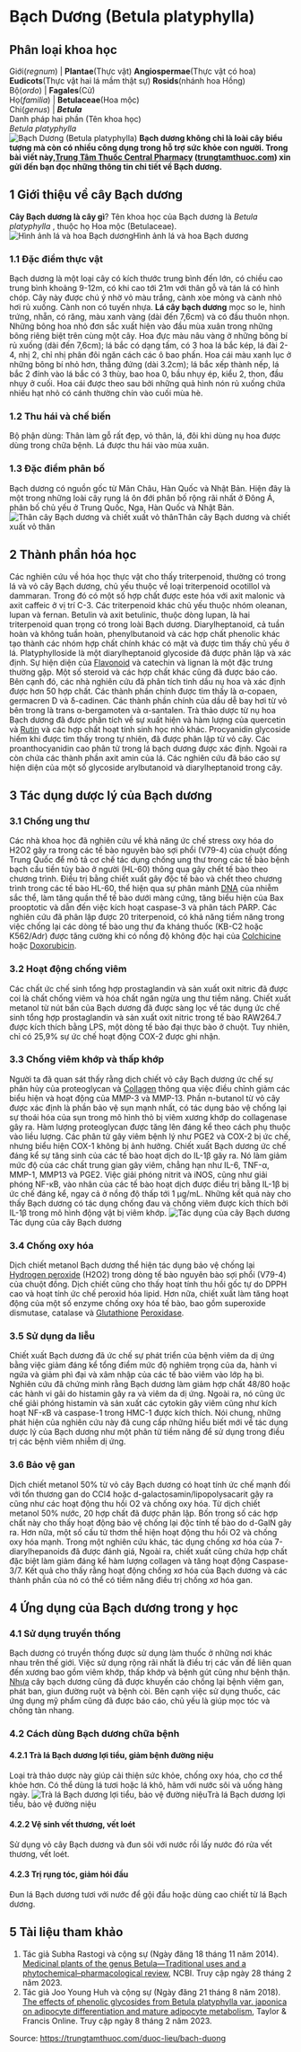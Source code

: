 # Bạch Dương (Betula platyphylla)

Phân loại khoa học  
---  
Giới(_regnum_) |  **Plantae**(Thực vật) **Angiospermae**(Thực vật có hoa) **Eudicots**(Thực vật hai lá mầm thật sự) **Rosids**(nhánh hoa Hồng)  
Bộ(_ordo_) | **Fagales**(Cử)  
Họ(_familia_) | **Betulaceae**(Hoa mộc)  
Chi(_genus_) | **_Betula_**  
Danh pháp hai phần (Tên khoa học)  
_Betula platyphylla_  
![Bạch Dương \(Betula platyphylla\)](https://trungtamthuoc.com/images/others/bach-duong-1-7817.jpg)
**Bạch dương không chỉ là loài cây biểu tượng mà còn có nhiều công dụng trong hỗ trợ sức khỏe con người. Trong bài viết này,[Trung Tâm Thuốc Central Pharmacy](https://trungtamthuoc.com/ "Trung Tâm Thuốc Central Pharmacy") ([trungtamthuoc.com](https://trungtamthuoc.com/ "trungtamthuoc.com")) xin gửi đến bạn đọc những thông tin chi tiết về Bạch dương.**
##  1 Giới thiệu về cây Bạch dương
**Cây Bạch dương là cây gì**? Tên khoa học của Bạch dương là _Betula platyphylla_ , thuộc họ Hoa mộc (Betulaceae).
![Hình ảnh lá và hoa Bạch dương](https://trungtamthuoc.com/images/item/bach-duong-3.jpg)Hình ảnh lá và hoa Bạch dương
### 1.1 Đặc điểm thực vật
Bạch dương là một loại cây có kích thước trung bình đến lớn, có chiều cao trung bình khoảng 9-12m, có khi cao tới 21m với thân gỗ và tán lá có hình chóp. Cây này được chú ý nhờ vỏ màu trắng, cành xòe mỏng và cành nhỏ hơi rủ xuống. Cành non có tuyến nhựa. **Lá cây bạch dương** mọc so le, hình trứng, nhẵn, có răng, màu xanh vàng (dài đến 7,6cm) và có đầu thuôn nhọn. 
Những bông hoa nhỏ đơn sắc xuất hiện vào đầu mùa xuân trong những bông riêng biệt trên cùng một cây. Hoa đực màu nâu vàng ở những bông bí rủ xuống (dài đến 7,6cm); lá bắc có dạng tấm, có 3 hoa lá bắc kép, lá đài 2-4, nhị 2, chỉ nhị phân đôi ngăn cách các ô bao phấn. Hoa cái màu xanh lục ở những bông bí nhỏ hơn, thẳng đứng (dài 3.2cm); lá bắc xếp thành nếp, lá bắc 2 đính vào lá bắc có 3 thùy, bao hoa 0, bầu nhụy ép, kiểu 2, thon, đầu nhụy ở cuối. Hoa cái được theo sau bởi những quả hình nón rủ xuống chứa nhiều hạt nhỏ có cánh thường chín vào cuối mùa hè. 
### 1.2 Thu hái và chế biến
Bộ phận dùng: Thân làm gỗ rất đẹp, vỏ thân, lá, đôi khi dùng nụ hoa được dùng trong chữa bệnh.
Lá được thu hái vào mùa xuân.
### 1.3 Đặc điểm phân bố
Bạch dương có nguồn gốc từ Mãn Châu, Hàn Quốc và Nhật Bản. Hiện đây là một trong những loài cây rụng lá ôn đới phân bố rộng rãi nhất ở Đông Á, phân bố chủ yếu ở Trung Quốc, Nga, Hàn Quốc và Nhật Bản. 
![Thân cây Bạch dương và chiết xuất vỏ thân](https://trungtamthuoc.com/images/item/bach-duong-2.jpg)Thân cây Bạch dương và chiết xuất vỏ thân
##  2 Thành phần hóa học
Các nghiên cứu về hóa học thực vật cho thấy triterpenoid, thường có trong lá và vỏ cây Bạch dương, chủ yếu thuộc về loại triterpenoid ocotillol và dammaran. Trong đó có một số hợp chất được este hóa với axit malonic và axit caffeic ở vị trí C-3. Các triterpenoid khác chủ yếu thuộc nhóm oleanan, lupan và fernan. Betulin và axit betulinic, thuộc dòng lupan, là hai triterpenoid quan trọng có trong loài Bạch dương. Diarylheptanoid, cả tuần hoàn và không tuần hoàn, phenylbutanoid và các hợp chất phenolic khác tạo thành các nhóm hợp chất chính khác có mặt và được tìm thấy chủ yếu ở lá. Platyphylloside là một diarylheptanoid glycoside đã được phân lập và xác định. Sự hiện diện của [Flavonoid](https://trungtamthuoc.com/hoat-chat/flavonoid "Flavonoid") và catechin và lignan là một đặc trưng thường gặp. Một số steroid và các hợp chất khác cũng đã được báo cáo.
Bên cạnh đó, các nhà nghiên cứu đã phân tích tinh dầu nụ hoa và xác định được hơn 50 hợp chất. Các thành phần chính được tìm thấy là α-copaen, germacren D và δ-cadinen. Các thành phần chính của dầu dễ bay hơi từ vỏ bên trong là trans α-bergamoten và α-santalen. Trà thảo dược từ nụ hoa Bạch dương đã được phân tích về sự xuất hiện và hàm lượng của quercetin và [Rutin](https://trungtamthuoc.com/hoat-chat/rutin "Rutin") và các hợp chất hoạt tính sinh học nhỏ khác.
Procyanidin glycoside hiếm khi được tìm thấy trong tự nhiên, đã được phân lập từ vỏ cây. Các proanthocyanidin cao phân tử trong lá bạch dương được xác định. Ngoài ra còn chứa các thành phần axit amin của lá. Các nghiên cứu đã báo cáo sự hiện diện của một số glycoside arylbutanoid và diarylheptanoid trong cây.
##  3 Tác dụng dược lý của Bạch dương
### 3.1 Chống ung thư
Các nhà khoa học đã nghiên cứu về khả năng ức chế stress oxy hóa do H2O2 gây ra trong các tế bào nguyên bào sợi phổi (V79-4) của chuột đồng Trung Quốc để mô tả cơ chế tác dụng chống ung thư trong các tế bào bệnh bạch cầu tiền tủy bào ở người (HL-60) thông qua gây chết tế bào theo chương trình. Điều trị bằng chiết xuất gây độc tế bào và chết theo chương trình trong các tế bào HL-60, thể hiện qua sự phân mảnh [DNA](https://trungtamthuoc.com/hoat-chat/dna "DNA") của nhiễm sắc thể, làm tăng quần thể tế bào dưới màng cứng, tăng biểu hiện của Bax prooptotic và dẫn đến việc kích hoạt caspase-3 và phân tách PARP. 
Các nghiên cứu đã phân lập được 20 triterpenoid, có khả năng tiềm năng trong việc chống lại các dòng tế bào ung thư đa kháng thuốc (KB-C2 hoặc K562/Adr) được tăng cường khi có nồng độ không độc hại của [Colchicine](https://trungtamthuoc.com/hoat-chat/colchicine "Colchicine") hoặc [Doxorubicin](https://trungtamthuoc.com/hoat-chat/doxorubicin "Doxorubicin"). 
### 3.2 Hoạt động chống viêm
Các chất ức chế sinh tổng hợp prostaglandin và sản xuất oxit nitric đã được coi là chất chống viêm và hóa chất ngăn ngừa ung thư tiềm năng. Chiết xuất metanol từ nút bần của Bạch dương đã được sàng lọc về tác dụng ức chế sinh tổng hợp prostaglandin và sản xuất oxit nitric trong tế bào RAW264.7 được kích thích bằng LPS, một dòng tế bào đại thực bào ở chuột. Tuy nhiên, chỉ có 25,9% sự ức chế hoạt động COX-2 được ghi nhận.
### 3.3 Chống viêm khớp và thấp khớp
Người ta đã quan sát thấy rằng dịch chiết vỏ cây Bạch dương ức chế sự phân hủy của proteoglycan và [Collagen](https://trungtamthuoc.com/hoat-chat/collagen "Collagen") thông qua việc điều chỉnh giảm các biểu hiện và hoạt động của MMP-3 và MMP-13. Phần n-butanol từ vỏ cây được xác định là phần bảo vệ sụn mạnh nhất, có tác dụng bảo vệ chống lại sự thoái hóa của sụn trong mô hình thỏ bị viêm xương khớp do collagenase gây ra. Hàm lượng proteoglycan được tăng lên đáng kể theo cách phụ thuộc vào liều lượng. Các phân tử gây viêm bệnh lý như PGE2 và COX-2 bị ức chế, nhưng biểu hiện COX-1 không bị ảnh hưởng. 
Chiết xuất Bạch dương ức chế đáng kể sự tăng sinh của các tế bào hoạt dịch do IL-1β gây ra. Nó làm giảm mức độ của các chất trung gian gây viêm, chẳng hạn như IL-6, TNF-α, MMP-1, MMP13 và PGE2. Việc giải phóng nitrit và iNOS, cũng như giải phóng NF-κB, vào nhân của các tế bào hoạt dịch được điều trị bằng IL-1β bị ức chế đáng kể, ngay cả ở nồng độ thấp tới 1 µg/mL. Những kết quả này cho thấy Bạch dương có tác dụng chống đau và chống viêm được kích thích bởi IL-1β trong mô hình động vật bị viêm khớp.
![Tác dụng của cây Bạch dương](https://trungtamthuoc.com/images/item/bach-duong-4.jpg)Tác dụng của cây Bạch dương
### 3.4 Chống oxy hóa 
Dịch chiết metanol Bạch dương thể hiện tác dụng bảo vệ chống lại [Hydrogen peroxide](https://trungtamthuoc.com/hoat-chat/hydrogen-peroxide "Hydrogen peroxide") (H2O2) trong dòng tế bào nguyên bào sợi phổi (V79-4) của chuột đồng. Dịch chiết cũng cho thấy hoạt tính thu hồi gốc tự do DPPH cao và hoạt tính ức chế peroxid hóa lipid. Hơn nữa, chiết xuất làm tăng hoạt động của một số enzyme chống oxy hóa tế bào, bao gồm superoxide dismutase, catalase và [Glutathione](https://trungtamthuoc.com/hoat-chat/glutathione "Glutathione") [Peroxidase](https://trungtamthuoc.com/hoat-chat/peroxidase "Peroxidase").
### 3.5 Sử dụng da liễu
Chiết xuất Bạch dương đã ức chế sự phát triển của bệnh viêm da dị ứng bằng việc giảm đáng kể tổng điểm mức độ nghiêm trọng của da, hành vi ngứa và giảm phì đại và xâm nhập của các tế bào viêm vào lớp hạ bì. Nghiên cứu đã chứng minh rằng Bạch dương làm giảm hợp chất 48/80 hoặc các hành vi gãi do histamin gây ra và viêm da dị ứng. Ngoài ra, nó cũng ức chế giải phóng histamin và sản xuất các cytokin gây viêm cũng như kích hoạt NF-κB và caspase-1 trong HMC-1 được kích thích. Nói chung, những phát hiện của nghiên cứu này đã cung cấp những hiểu biết mới về tác dụng dược lý của Bạch dương như một phân tử tiềm năng để sử dụng trong điều trị các bệnh viêm nhiễm dị ứng.
### 3.6 Bảo vệ gan
Dịch chiết metanol 50% từ vỏ cây Bạch dương có hoạt tính ức chế mạnh đối với tổn thương gan do CCl4 hoặc d-galactosamin/lipopolysacarit gây ra cũng như các hoạt động thu hồi O2 và chống oxy hóa. Từ dịch chiết metanol 50% nước, 20 hợp chất đã được phân lập. Bốn trong số các hợp chất này cho thấy hoạt động bảo vệ chống lại độc tính tế bào do d-GalN gây ra. Hơn nữa, một số cấu tử thơm thể hiện hoạt động thu hồi O2 và chống oxy hóa mạnh.
Trong một nghiên cứu khác, tác dụng chống xơ hóa của 7-diarylhepanoids đã được đánh giá, Ngoài ra, chiết xuất cũng chứa hợp chất đặc biệt làm giảm đáng kể hàm lượng collagen và tăng hoạt động Caspase-3/7. Kết quả cho thấy rằng hoạt động chống xơ hóa của Bạch dương và các thành phần của nó có thể có tiềm năng điều trị chống xơ hóa gan.
##  4 Ứng dụng của Bạch dương trong y học
### 4.1 Sử dụng truyền thống
Bạch dương có truyền thống được sử dụng làm thuốc ở những nơi khác nhau trên thế giới. Việc sử dụng rộng rãi nhất là điều trị các vấn đề liên quan đến xương bao gồm viêm khớp, thấp khớp và bệnh gút cũng như bệnh thận. [Nhựa](https://trungtamthuoc.com/hoat-chat/nhua "Nhựa") cây bạch dương cũng đã được khuyến cáo chống lại bệnh viêm gan, phát ban, giun đường ruột và bệnh còi. Bên cạnh việc sử dụng thuốc, các ứng dụng mỹ phẩm cũng đã được báo cáo, chủ yếu là giúp mọc tóc và chống tàn nhang. 
### 4.2 Cách dùng Bạch dương chữa bệnh
#### 4.2.1 Trà lá Bạch dương lợi tiểu, giảm bệnh đường niệu
Loại trà thảo dược này giúp cải thiện sức khỏe, chống oxy hóa, cho cơ thể khỏe hơn. Có thể dùng lá tươi hoặc lá khô, hãm với nước sôi và uống hàng ngày.
![Trà lá Bạch dương lợi tiểu, bảo vệ đường niệu](https://trungtamthuoc.com/images/item/bach-duong-5.jpg)Trà lá Bạch dương lợi tiểu, bảo vệ đường niệu
#### 4.2.2 Vệ sinh vết thương, vết loét
Sử dụng vỏ cây Bạch dương và đun sôi với nước rồi lấy nước đó rửa vết thương, vết loét.
#### 4.2.3 Trị rụng tóc, giảm hói đầu
Đun lá Bạch dương tươi với nước để gội đầu hoặc dùng cao chiết từ lá Bạch dương.
##  5 Tài liệu tham khảo
1. Tác giả Subha Rastogi và cộng sự (Ngày đăng 18 tháng 11 năm 2014). [Medicinal plants of the genus Betula—Traditional uses and a phytochemical–pharmacological review](https://www.ncbi.nlm.nih.gov/pmc/articles/PMC7126499/), NCBI. Truy cập ngày 28 tháng 2 năm 2023. 
2. Tác giả Joo Young Huh và cộng sự (Ngày đăng 21 tháng 8 năm 2018). [The effects of phenolic glycosides from Betula platyphylla var. japonica on adipocyte differentiation and mature adipocyte metabolism](https://www.tandfonline.com/doi/full/10.1080/14756366.2018.1491846), Taylor & Francis Online. Truy cập ngày 8 tháng 2 năm 2023. 


Source: https://trungtamthuoc.com/duoc-lieu/bach-duong
